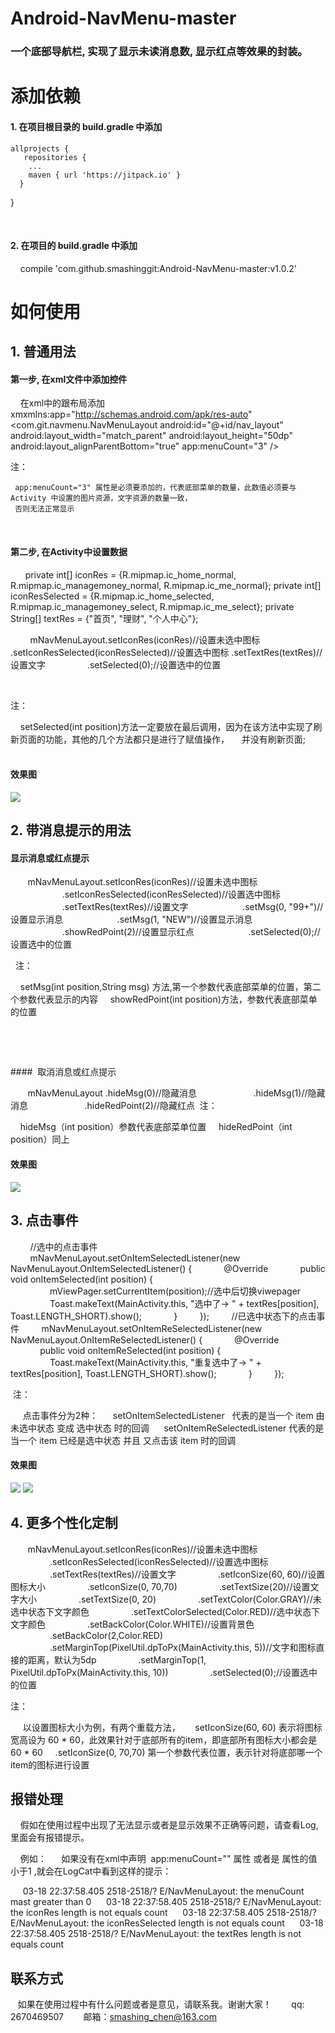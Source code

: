 # Android-NavMenu-master

### 一个底部导航栏, 实现了显示未读消息数, 显示红点等效果的封装。

# 添加依赖

#### 1. 在项目根目录的 build.gradle 中添加

    allprojects {
       repositories {
        ...
        maven { url 'https://jitpack.io' }
      }
   }

  
#### 2. 在项目的 build.gradle 中添加

    compile 'com.github.smashinggit:Android-NavMenu-master:v1.0.2'
 

# 如何使用


## 1. 普通用法

#### 第一步, 在xml文件中添加控件

       在xml中的跟布局添加  xmxmlns:app="http://schemas.android.com/apk/res-auto"
      
        <com.git.navmenu.NavMenuLayout
        android:id="@+id/nav_layout"
        android:layout_width="match_parent"
        android:layout_height="50dp"
        android:layout_alignParentBottom="true"
        app:menuCount="3" />

注：

     
     app:menuCount="3" 属性是必须要添加的，代表底部菜单的数量，此数值必须要与 Activity 中设置的图片资源，文字资源的数量一致，
     否则无法正常显示
      
       
       
       
#### 第二步, 在Activity中设置数据

      private int[] iconRes = {R.mipmap.ic_home_normal, R.mipmap.ic_managemoney_normal, R.mipmap.ic_me_normal};
      private int[] iconResSelected = {R.mipmap.ic_home_selected, R.mipmap.ic_managemoney_select, R.mipmap.ic_me_select};
      private String[] textRes = {"首页", "理财", "个人中心"};

       
        mNavMenuLayout.setIconRes(iconRes)//设置未选中图标
                .setIconResSelected(iconResSelected)//设置选中图标
                .setTextRes(textRes)//设置文字
                .setSelected(0);//设置选中的位置

     

注：

    setSelected(int position)方法一定要放在最后调用，因为在该方法中实现了刷新页面的功能，其他的几个方法都只是进行了赋值操作，
    并没有刷新页面;
           
           
          
#### 效果图


![](https://github.com/smashinggit/Android-NavMenu-master/blob/master/Screenshots/pic1.png)



## 2. 带消息提示的用法

#### 显示消息或红点提示

       mNavMenuLayout.setIconRes(iconRes)//设置未选中图标
                     .setIconResSelected(iconResSelected)//设置选中图标
                     .setTextRes(textRes)//设置文字
                     .setMsg(0, "99+")//设置显示消息
                     .setMsg(1, "NEW")//设置显示消息
                     .showRedPoint(2)//设置显示红点
                     .setSelected(0);//设置选中的位置

  注： 

    setMsg(int position,String msg) 方法,第一个参数代表底部菜单的位置，第二个参数代表显示的内容
    showRedPoint(int position)方法，参数代表底部菜单的位置

 


   

####  取消消息或红点提示

       mNavMenuLayout .hideMsg(0)//隐藏消息
                      .hideMsg(1)//隐藏消息
                      .hideRedPoint(2)//隐藏红点
 注：

    hideMsg（int position）参数代表底部菜单位置
    hideRedPoint（int position）同上

#### 效果图

![](https://github.com/smashinggit/Android-NavMenu-master/blob/master/Screenshots/pic2.png)

## 3. 点击事件

        //选中的点击事件
        mNavMenuLayout.setOnItemSelectedListener(new NavMenuLayout.OnItemSelectedListener() {
            @Override
            public void onItemSelected(int position) {
                mViewPager.setCurrentItem(position);//选中后切换viwepager
                Toast.makeText(MainActivity.this, "选中了-> " + textRes[position], Toast.LENGTH_SHORT).show();
            }
        });
        //已选中状态下的点击事件
        mNavMenuLayout.setOnItemReSelectedListener(new NavMenuLayout.OnItemReSelectedListener() {
            @Override
            public void onItemReSelected(int position) {
                Toast.makeText(MainActivity.this, "重复选中了-> " + textRes[position], Toast.LENGTH_SHORT).show();
            }
        });

 注：

     点击事件分为2种：
     setOnItemSelectedListener   代表的是当一个 item 由 未选中状态 变成 选中状态 时的回调
     setOnItemReSelectedListener 代表的是当一个 item 已经是选中状态 并且 又点击该 item 时的回调
#### 效果图

![](https://github.com/smashinggit/Android-NavMenu-master/blob/master/Screenshots/pic3.png)
![](https://github.com/smashinggit/Android-NavMenu-master/blob/master/Screenshots/pic4.png)


## 4. 更多个性化定制

       mNavMenuLayout.setIconRes(iconRes)//设置未选中图标
                .setIconResSelected(iconResSelected)//设置选中图标
                .setTextRes(textRes)//设置文字
                .setIconSize(60, 60)//设置图标大小
                .setIconSize(0, 70,70)
                .setTextSize(20)//设置文字大小
                .setTextSize(0, 20)
                .setTextColor(Color.GRAY)//未选中状态下文字颜色
                .setTextColorSelected(Color.RED)//选中状态下文字颜色
                .setBackColor(Color.WHITE)//设置背景色
                .setBackColor(2,Color.RED)
                .setMarginTop(PixelUtil.dpToPx(MainActivity.this, 5))//文字和图标直接的距离，默认为5dp
                .setMarginTop(1, PixelUtil.dpToPx(MainActivity.this, 10))
                .setSelected(0);//设置选中的位置

注：

     以设置图标大小为例，有两个重载方法，
     setIconSize(60, 60) 表示将图标宽高设为 60 * 60，此效果针对于底部所有的item，即底部所有图标大小都会是 60 * 60
    .setIconSize(0, 70,70) 第一个参数代表位置，表示针对将底部哪一个item的图标进行设置


## 报错处理
    假如在使用过程中出现了无法显示或者是显示效果不正确等问题，请查看Log,里面会有报错提示。

    例如：
     如果没有在xml中声明  app:menuCount="" 属性 或者是 属性的值 小于1 ,就会在LogCat中看到这样的提示：

     03-18 22:37:58.405 2518-2518/? E/NavMenuLayout: the menuCount mast greater than 0
     03-18 22:37:58.405 2518-2518/? E/NavMenuLayout: the iconRes length is not equals count
     03-18 22:37:58.405 2518-2518/? E/NavMenuLayout: the iconResSelected length is not equals count
     03-18 22:37:58.405 2518-2518/? E/NavMenuLayout: the textRes length is not equals count
     
## 联系方式

   如果在使用过程中有什么问题或者是意见，请联系我。谢谢大家！
   
   qq: 2670469507
   
   邮箱：smashing_chen@163.com
      
